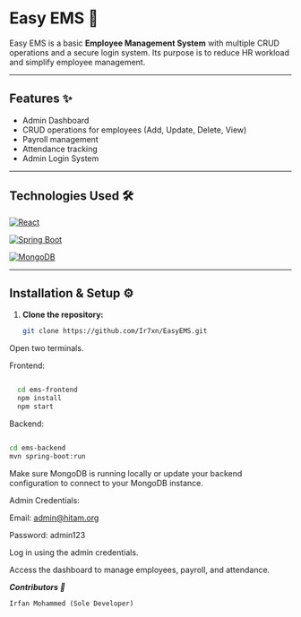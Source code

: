 # Easy EMS 🚀



Easy EMS is a basic **Employee Management System** with multiple CRUD operations and a secure login system. Its purpose is to reduce HR workload and simplify employee management.

---

## Features ✨
- Admin Dashboard  
- CRUD operations for employees (Add, Update, Delete, View)  
- Payroll management  
- Attendance tracking  
- Admin Login System  

---

## Technologies Used 🛠️
[![React](https://img.shields.io/badge/Frontend-React-blue?logo=react)](https://reactjs.org/) 


[![Spring Boot](https://img.shields.io/badge/Backend-Spring%20Boot-brightgreen?logo=springboot)](https://spring.io/projects/spring-boot) 


[![MongoDB](https://img.shields.io/badge/Database-MongoDB-green?logo=mongodb)](https://www.mongodb.com/)  

---

## Installation & Setup ⚙️

1. **Clone the repository:**
   ```bash
   git clone https://github.com/Ir7xn/EasyEMS.git
Open two terminals.

Frontend:

```bash

  cd ems-frontend
  npm install
  npm start

```

Backend:

```bash

cd ems-backend
mvn spring-boot:run

```
Make sure MongoDB is running locally or update your backend configuration to connect to your MongoDB instance.



Admin Credentials:

Email: admin@hitam.org

Password: admin123

Log in using the admin credentials.

Access the dashboard to manage employees, payroll, and attendance.

***Contributors 👤***

```Irfan Mohammed (Sole Developer)```

